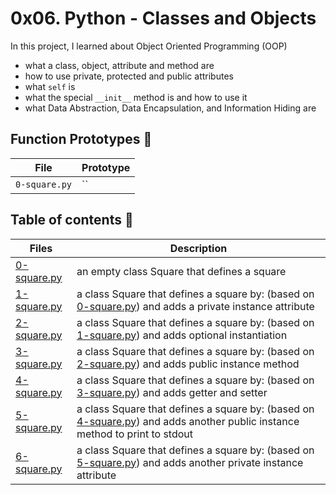 # 0x06. Python - Classes and Objects

In this project, I learned about Object Oriented Programming (OOP)
- what a class, object, attribute and method are
- how to use private, protected and public attributes
- what `self` is
- what the special `__init__` method is and how to use it
- what Data Abstraction, Data Encapsulation, and Information Hiding are

## Function Prototypes :memo:

| File                           | Prototype                                                                                                 |
| ------------------------------ | --------------------------------------------------------------------------------------------------------- |
| `0-square.py`    | ``                                                                    |


## Table of contents :book:
Files | Description
----- | -----------
[0-square.py](./0-square.py) | an empty class Square that defines a square
[1-square.py](./1-square.py) | a class Square that defines a square by: (based on [0-square.py](./0-square.py)) and adds a private instance attribute
[2-square.py](./2-square.py) | a class Square that defines a square by: (based on [1-square.py](./1-square.py)) and adds optional instantiation
[3-square.py](./3-square.py) | a class Square that defines a square by: (based on [2-square.py](./2-square.py)) and adds public instance method
[4-square.py](./4-square.py) | a class Square that defines a square by: (based on [3-square.py](./3-square.py)) and adds getter and setter
[5-square.py](./5-square.py) | a class Square that defines a square by: (based on [4-square.py](./4-square.py)) and adds another public instance method to print to stdout
[6-square.py](./6-square.py) | a class Square that defines a square by: (based on [5-square.py](./5-square.py)) and adds another private instance attribute
